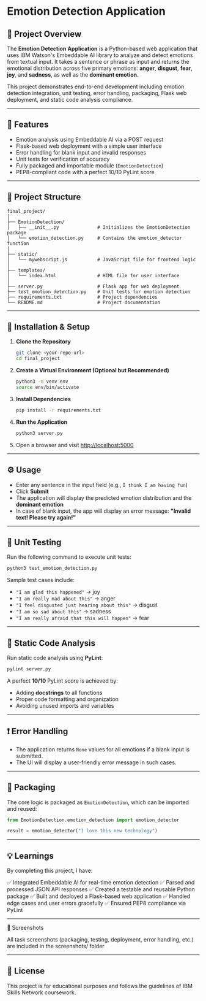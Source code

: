 # Emotion Detection Application

## 🧠 Project Overview

The **Emotion Detection Application** is a Python-based web application that uses IBM Watson's Embeddable AI library to analyze and detect emotions from textual input. It takes a sentence or phrase as input and returns the emotional distribution across five primary emotions: **anger**, **disgust**, **fear**, **joy**, and **sadness**, as well as the **dominant emotion**.

This project demonstrates end-to-end development including emotion detection integration, unit testing, error handling, packaging, Flask web deployment, and static code analysis compliance.

---

## 🚀 Features

* Emotion analysis using Embeddable AI via a POST request
* Flask-based web deployment with a simple user interface
* Error handling for blank input and invalid responses
* Unit tests for verification of accuracy
* Fully packaged and importable module (`EmotionDetection`)
* PEP8-compliant code with a perfect 10/10 PyLint score

---

## 🧹 Project Structure

```
final_project/
│
├── EmotionDetection/
│   ├── __init__.py              # Initializes the EmotionDetection package
│   └── emotion_detection.py     # Contains the emotion_detector function
│
├── static/
│   └── mywebscript.js           # JavaScript file for frontend logic
│
├── templates/
│   └── index.html               # HTML file for user interface
│
├── server.py                    # Flask app for web deployment
├── test_emotion_detection.py    # Unit tests for emotion detection
├── requirements.txt             # Project dependencies
└── README.md                    # Project documentation
```

---

## 🧠 Installation & Setup

1. **Clone the Repository**

   ```bash
   git clone <your-repo-url>
   cd final_project
   ```

2. **Create a Virtual Environment (Optional but Recommended)**

   ```bash
   python3 -m venv env
   source env/bin/activate
   ```

3. **Install Dependencies**

   ```bash
   pip install -r requirements.txt
   ```

4. **Run the Application**

   ```bash
   python3 server.py
   ```

5. Open a browser and visit [http://localhost:5000](http://localhost:5000)

---

## ⚙️ Usage

* Enter any sentence in the input field (e.g., `I think I am having fun`)
* Click **Submit**
* The application will display the predicted emotion distribution and the **dominant emotion**
* In case of blank input, the app will display an error message:
  **"Invalid text! Please try again!"**

---

## 🧪 Unit Testing

Run the following command to execute unit tests:

```bash
python3 test_emotion_detection.py
```

Sample test cases include:

* `"I am glad this happened"` → joy
* `"I am really mad about this"` → anger
* `"I feel disgusted just hearing about this"` → disgust
* `"I am so sad about this"` → sadness
* `"I am really afraid that this will happen"` → fear

---

## 🧹 Static Code Analysis

Run static code analysis using **PyLint**:

```bash
pylint server.py
```

A perfect **10/10** PyLint score is achieved by:

* Adding **docstrings** to all functions
* Proper code formatting and organization
* Avoiding unused imports and variables

---

## ❗ Error Handling

* The application returns `None` values for all emotions if a blank input is submitted.
* The UI will display a user-friendly error message in such cases.

---

## 📆 Packaging

The core logic is packaged as `EmotionDetection`, which can be imported and reused:

```python
from EmotionDetection.emotion_detection import emotion_detector

result = emotion_detector("I love this new technology")
```

---

## 💡 Learnings

By completing this project, I have:

✅ Integrated Embeddable AI for real-time emotion detection
✅ Parsed and processed JSON API responses
✅ Created a testable and reusable Python package
✅ Built and deployed a Flask-based web application
✅ Handled edge cases and user errors gracefully
✅ Ensured PEP8 compliance via PyLint

---

📸 Screenshots

All task screenshots (packaging, testing, deployment, error handling, etc.) are included in the screenshots/ folder

---

## 📃 License

This project is for educational purposes and follows the guidelines of IBM Skills Network coursework.
